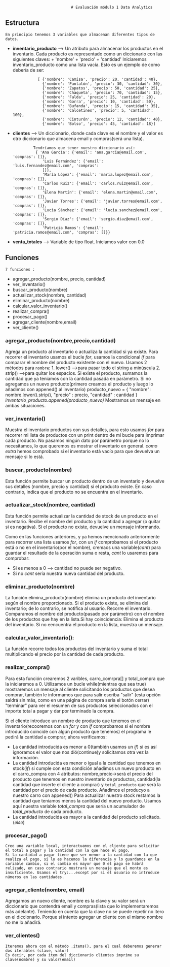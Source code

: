                                  # Evaluación módulo 1 Data Analytics

 ## Estructura
    En principio tenemos 3 variables que almacenan diferentes tipos de datos.
 * **inventario_producto**  --> Un atributo para almacenar los productos en el inventario. Cada
                                       producto es representado como un diccionario con las siguientes claves: 
                                       + 'nombre' 
                                       + 'precio'
                                       + 'cantidad'
            Iniciaremos inventario_producto como una lista vacía. 
            Esto es un ejemplo de como debería de ser:

                  [ {'nombre': 'Camisa', 'precio': 20, 'cantidad': 40},
                    {'nombre': 'Pantalón', 'precio': 30, 'cantidad': 30},
                    {'nombre': 'Zapatos', 'precio': 50, 'cantidad': 25},
                    {'nombre': 'Chaqueta', 'precio': 70, 'cantidad': 15},
                    {'nombre': 'Falda', 'precio': 25, 'cantidad': 20},
                    {'nombre': 'Gorra', 'precio': 10, 'cantidad': 50},
                    {'nombre': 'Bufanda', 'precio': 15, 'cantidad': 35},
                    {'nombre': 'Calcetines', 'precio': 5, 'cantidad': 100},
                    {'nombre': 'Cinturón', 'precio': 12, 'cantidad': 40},
                    {'nombre': 'Bolso', 'precio': 45, 'cantidad': 18}]

                           
 * **clientes** --> Un diccionario, donde cada clave es el nombre y el valor es otro diccionario que almacena email y compras(será una lista).

                Tendríamos que tener nuestro diccionario así:
                 { 'Ana García': {'email': 'ana.garcia@email.com', 'compras': []},
                    'Luis Fernández': {'email': 'luis.fernandez@email.com', 'compras':
                    []},
                    'María López': {'email': 'maria.lopez@email.com', 'compras': []},
                    'Carlos Ruiz': {'email': 'carlos.ruiz@email.com', 'compras': []},
                    'Elena Martín': {'email': 'elena.martin@email.com', 'compras': []},
                    'Javier Torres': {'email': 'javier.torres@email.com', 'compras': []},
                    'Lucía Sánchez': {'email': 'lucia.sanchez@email.com', 'compras': []},
                    'Sergio Díaz': {'email': 'sergio.diaz@email.com', 'compras': []},
                    'Patricia Ramos': {'email': 'patricia.ramos@email.com', 'compras': []}}     

* **venta_totales** --> Variable de tipo float.
                        Iniciamos valor con 0.0

 ## Funciones
    
    7 funciones :
 * agregar_producto(nombre, precio, cantidad)
 * ver_inventario()
 * buscar_producto(nombre)
 * actualizar_stock(nombre, cantidad)
 * eliminar_producto(nombre)
 * calcular_valor_inventario()
 * realizar_compra()
 * procesar_pago()
 * agregar_cliente(nombre,email)
 * ver_cliente()


 
 
  ### agregar_producto(nombre,precio,cantidad)
  Agrega un producto al inventario o actualiza la cantidad si ya existe.
  Para recorrer el inventario usamos el bucle *for*, usamos la condicional *if* para comparar el nombre del producto existente con el nuevo. Usamos 2 métodos para `nombre`:
      1. lower() -->para pasar todo el string a minúscula 
      2. strip() -->para quitar los espacios.
    Si existe el producto, sumamos la cantidad que ya teniamos con la cantidad pasada en parámetro.
    Si no agregamos un nuevo producto(primero creamos el producto y luego lo añadimos con appened() al inventario)
            producto_nuevo = {
                "nombre": nombre.lower().strip(),
                "precio" : precio,
                "cantidad" : cantidad
                }   
            *inventario_producto.appened(producto_nuevo)*
  Mostramos un mensaje en ambas situaciones.

  ### ver_inventario()
  Muestra el inventario productos con sus detalles, para esto usamos *for* para recorrer mi lista de productos con un print dentro de mi bucle para imprimar cada producto.
  No pasamos ningún dato por parámetro porque no lo necesitamos, lo que queremos es mostrar el inventario en general.
  *como extra* hemos comprobado si el inventario está vacío para que devuelva un mensaje si lo está.

  ### buscar_producto(nombre)
Esta función permite buscar un producto dentro de un inventario y devuelve sus detalles (nombre, precio y cantidad) si el producto existe. En caso contrario, indica que el producto no se encuentra en el inventario.

  ### actualizar_stock(nombre, cantidad)
Esta función permite actualizar la cantidad de stock de un producto en el inventario. Recibe el nombre del producto y la cantidad a agregar (o quitar si es negativa). Si el producto no existe, devuelve un mensaje informando.

Como en las funciones anteriores, y ya hemos mencionado anteriormente para recorrer una lista usamos *for*, con un *if* comprobamos si el producto está o no en el inventario(por el nombre), cremaos una variable(*cant*) para guardar el resultado de la operación suma o resta, *cant* lo usaremos para comprobar:
 - Si es menos a 0 --> cantidad no puede ser negativo.
 - Si no *cant* sería nuestra nueva cantidad del producto.

  ### eliminar_producto(nombre)
  La función elimina_producto(nombre) elimina un producto del inventario según el nombre proporcionado. Si el producto existe, se elimina del inventario; de lo contrario, se notifica al usuario.
  Recorre el inventario.
  Comparamos el nombre del producto(pasado por parámetro) con el nombre de los productos que hay en la lista.Si hay coincidencia:
   Elimina el producto del inventario.
  Si no eencuentra el producto en la lista, muestra un mensaje. 


  ### calcular_valor_inventario():
   La función recorre todos los productos del inventario y suma el total multiplicando el precio por la cantidad de cada producto.


   ### realizar_compra()
   Para esta función crearemos 2 varibles, carro_comrpra[] y total_compra que la iniciaremos a 0.
   Utilizamos un bucle while(mientras que sea true) mostraremos un mensaje al cliente solicitando los productos que desea comprar, también le informamos que para salir escriba "salir" (esta opción saldrá sin más, como en una página de compra seria el botón cerrar) "terminar" para ver el resumen de sus productos seleccionados con el importe total a pagar y dar por terminado la compra.

   Si el cliente introduce un nombre de producto que tenemos en el inventario(recooremos con un *for* y con *if* comprobamos si el nombre introducido coincide con algún producto que tenemos) el programa le pedirá la cantidad a comprar; ahora verificamos:
   - La cantidad introducida es menor a 0(también usamos un *if*) si es así ignoramos el valor que nos dió(continue)y solicitamos otra vez la información.
   - La cantidad introducida es menor o igual a la cantidad que tenemos en stock(*if*) si cumple con esta condición añadimos un nuevo producto en el carro_compra con 4 atributos: nombre,precio->será el precio del producto que tenemos en nuestro inventario de productos, cantidad(la cantidad que inserte el cliente a comprar) y `total_producto` que será la cantidad por el precio de cada producto.
   Añadimos el producyo a nuestro carro con appened()
   Para actualizar nuestro stock restamos la cantidad que teniamos menos la cantidad del nuevo producto.
   Usamos aquí nuestra variable *total_compra* que sería un acumulador de *total_producto* de cada producto.
   - La cantidad introducida es mayor  a la cantidad del producto solicitado.(*else*)

   ### procesar_pago()
    Creo una variable local, interactuamos con el cliente para solicitar el total a pagar y la cantidad con la que hace el pago, 
    Si la cantidad a pagar tiene que ser menor a la cantidad con la que realiza el pago, si lo es hacemos la diferencia y lo guardamos en la cariable cambio, si el cambio es mayor que 0 el pago se habrá relizado, en caso contrario mostrará un mensaje que el monto es insuficiente. Usamos el try:...except por si el usuario no introduce números en las cantidades. 


   ### agregar_cliente(nombre, email)
   Agregamos un nuevo cliente, nombre es la clave y su valor será un diccionario que contendrá email y compras(lista que lo implementaremos más adelante).
   Teniendo en cuenta que la clave no se puede repetir no itero en el diccionario. Porque si intento agregar un cliente con el mismo nombre no me lo añadirá.


   ### ver_clientes()
    Iteremos ahora con el método .items(), para el cual deberemos generar dos iterables (clave, valor)
    Es decir, por cada item del diccionario clientes imprime su clave(nombre) y su valor(email)
   